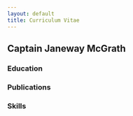 ```yaml
---
layout: default
title: Curriculum Vitae
---
```


## Captain Janeway McGrath

### Education

### Publications

### Skills